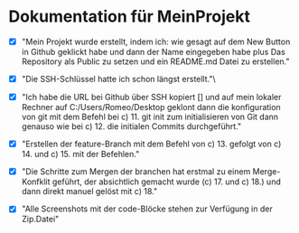 # Dokumentation für MeinProjekt

- [x] "Mein Projekt wurde erstellt, indem ich: wie gesagt auf dem New Button in Github geklickt habe und dann der Name eingegeben habe plus Das Repository als Public zu setzen und ein README.md Datei zu erstellen."  

- [x] "Die SSH-Schlüssel hatte ich schon längst erstellt."\

- [x] "Ich habe die URL bei Github über SSH kopiert [<a name="git clone git@github.com:Rommbo/MeinProjekt.git"></a>] und auf mein lokaler Rechner auf C:/Users/Romeo/Desktop geklont dann die konfiguration von git mit dem Befehl bei c) 11. git init zum initialisieren von Git dann genauso wie bei c) 12. die initialen Commits durchgeführt."</br>

- [x] "Erstellen der feature-Branch mit dem Befehl von c) 13. gefolgt von c) 14. und c) 15. mit der Befehlen."</br>

- [x] "Die Schritte zum Mergen der branchen hat erstmal zu einem Merge-Konfklit geführt, der absichtlich gemacht wurde (c) 17. und c) 18.) und dann direkt manuel gelöst mit c) 18."</br>

- [x] "Alle Screenshots mit der code-Blöcke stehen zur Verfügung in der Zip.Datei" 
